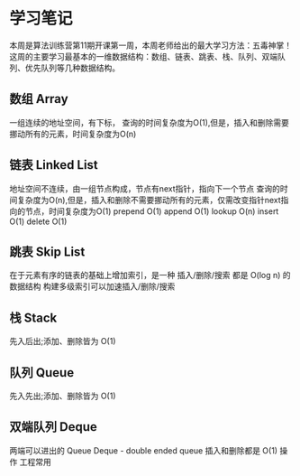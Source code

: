 # 学习笔记
本周是算法训练营第11期开课第一周，本周老师给出的最大学习方法：五毒神掌！
这周的主要学习最基本的一维数据结构：数组、链表、跳表、栈、队列、双端队列、优先队列等几种数据结构。

## 数组 Array
一组连续的地址空间，有下标，
查询的时间复杂度为O(1),但是，插入和删除需要挪动所有的元素，时间复杂度为O(n)
## 链表 Linked List
地址空间不连续，由一组节点构成，节点有next指针，指向下一个节点
查询的时间复杂度为O(n),但是，插入和删除不需要挪动所有的元素，仅需改变指针next指向的节点，时间复杂度为O(1)
prepend O(1) append O(1) lookup O(n) insert O(1) delete O(1)
## 跳表 Skip List
在于元素有序的链表的基础上增加索引，是一种 插入/删除/搜索 都是 O(log n) 的数据结构
构建多级索引可以加速插入/删除/搜索
## 栈 Stack
先入后出;添加、删除皆为 O(1)
## 队列 Queue
先入先出;添加、删除皆为 O(1)
## 双端队列 Deque
两端可以进出的 Queue Deque - double ended queue
插入和删除都是 O(1) 操作
工程常用